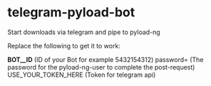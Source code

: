 # telegram-pyload-bot
Start downloads via telegram and pipe to pyload-ng

Replace the following to get it to work:

__BOT__ID__ (ID of your Bot for example 5432154312)
password= (The password for the pyload-ng-user to complete the post-request)
USE_YOUR_TOKEN_HERE (Token for telegram api)
